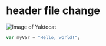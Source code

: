 # header file change
![Image of Yaktocat](https://octodex.github.com/images/yaktocat.png)
``` javascript
var myVar = "Hello, world!";
```
